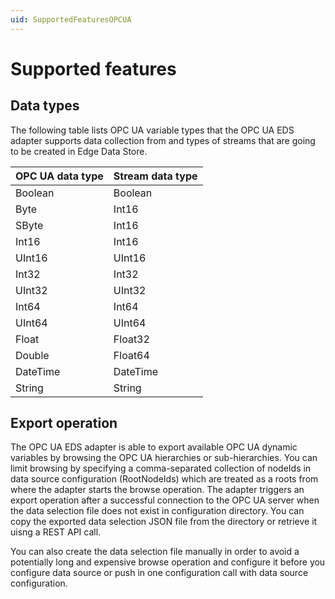 ```yaml
---
uid: SupportedFeaturesOPCUA
---
```


# Supported features

## Data types

The following table lists OPC UA variable types that the OPC UA EDS adapter supports data collection from and types of streams that are going to be created in Edge Data Store.

| OPC UA data type | Stream data type |
|------------------|------------------|
| Boolean          | Boolean          |
| Byte             | Int16            |
| SByte            | Int16            |
| Int16            | Int16            |
| UInt16           | UInt16           |
| Int32            | Int32            |
| UInt32           | UInt32           |
| Int64            | Int64            |
| UInt64           | UInt64           |
| Float            | Float32          |
| Double           | Float64          |
| DateTime         | DateTime         |
| String           | String           |

## Export operation

The OPC UA EDS adapter is able to export available OPC UA dynamic variables by browsing the OPC UA hierarchies or sub-hierarchies. You can limit browsing by specifying a comma-separated collection of nodeIds in data source configuration (RootNodeIds) which are treated as a roots from where the adapter starts the browse operation. The adapter triggers an export operation after a successful connection to the OPC UA server when the data selection file does not exist in configuration directory. You can copy the exported data selection JSON file from the directory or retrieve it uisng a REST API call.

You can also create the data selection file manually in order to avoid a potentially long and expensive browse operation and configure it before you configure data source or push in one configuration call with data source configuration.
